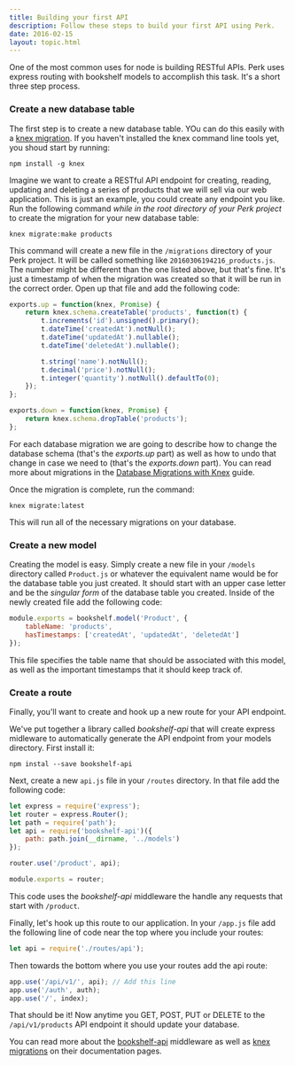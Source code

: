 ```yaml
---
title: Building your first API
description: Follow these steps to build your first API using Perk.
date: 2016-02-15
layout: topic.html
---
```


One of the most common uses for node is building RESTful APIs. Perk uses express routing with bookshelf models to accomplish this task. It's a short three step process.

### Create a new database table

The first step is to create a new database table. YOu can do this easily with a [knex migration](http://knexjs.org/#Migrations). If you haven't installed the knex command line tools yet, you shoud start by running:

`npm install -g knex`

Imagine we want to create a RESTful API endpoint for creating, reading, updating and deleting a series of products that we will sell via our web application. This is just an example, you could create any endpoint you like. Run the following command *while in the root directory of your Perk project* to create the migration for your new database table:

`knex migrate:make products`

This command will create a new file in the `/migrations` directory of your Perk project. It will be called something like `20160306194216_products.js`. The number might be different than the one listed above, but that's fine. It's just a timestamp of when the migration was created so that it will be run in the correct order. Open up that file and add the following code:

```js
exports.up = function(knex, Promise) {
	return knex.schema.createTable('products', function(t) {
		t.increments('id').unsigned().primary();
		t.dateTime('createdAt').notNull();
		t.dateTime('updatedAt').nullable();
		t.dateTime('deletedAt').nullable();

		t.string('name').notNull();
		t.decimal('price').notNull();
		t.integer('quantity').notNull().defaultTo(0);
	});
};

exports.down = function(knex, Promise) {
	return knex.schema.dropTable('products');
};
```

For each database migration we are going to describe how to change the database schema (that's the *exports.up* part) as well as how to undo that change in case we need to (that's the *exports.down* part). You can read more about migrations in the [Database Migrations with Knex](/guides/database-migrations-knex.html) guide.

Once the migration is complete, run the command:

`knex migrate:latest`

This will run all of the necessary migrations on your database.

### Create a new model

Creating the model is easy. Simply create a new file in your `/models` directory called `Product.js` or whatever the equivalent name would be for the database table you just created. It should start with an upper case letter and be the *singular form* of the database table you created. Inside of the newly created file add the following code:

```js
module.exports = bookshelf.model('Product', {
	tableName: 'products',
	hasTimestamps: ['createdAt', 'updatedAt', 'deletedAt']
});
```

This file specifies the table name that should be associated with this model, as well as the important timestamps that it should keep track of.

### Create a route

Finally, you'll want to create and hook up a new route for your API endpoint.

We've put together a library called *bookshelf-api* that will create express midleware to automatically generate the API endpoint from your models directory. First install it:

`npm instal --save bookshelf-api`

Next, create a new `api.js` file in your `/routes` directory. In that file add the following code:

```js
let express = require('express');
let router = express.Router();
let path = require('path');
let api = require('bookshelf-api')({
	path: path.join(__dirname, '../models')
});

router.use('/product', api);

module.exports = router;
```

This code uses the *bookshelf-api* middleware the handle any requests that start with `/product`.

Finally, let's hook up this route to our application. In your `/app.js` file add the following line of code near the top where you include your routes:

```js
let api = require('./routes/api');
```

Then towards the bottom where you use your routes add the api route:

```js
app.use('/api/v1/', api); // Add this line
app.use('/auth', auth);
app.use('/', index);
```

That should be it! Now anytime you GET, POST, PUT or DELETE to the `/api/v1/products` API endpoint it should update your database.

You can read more about the [bookshelf-api](https://github.com/alarner/bookshelf-api) middleware as well as [knex migrations](http://knexjs.org/#Migrations) on their documentation pages.